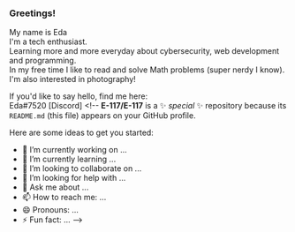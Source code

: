 ### Greetings!
My name is Eda                                                                        
I'm a tech enthusiast.       
Learning more and more everyday about cybersecurity, web development and programming.                                                                       
In my free time I like to read and solve Math problems (super nerdy I know). I'm also interested in photography!                                                            
       

If you'd like to say hello, find me here:      
Eda#7520 [Discord]  <!--
**E-117/E-117** is a ✨ _special_ ✨ repository because its `README.md` (this file) appears on your GitHub profile.

Here are some ideas to get you started:

- 🔭 I’m currently working on ...
- 🌱 I’m currently learning ...
- 👯 I’m looking to collaborate on ...
- 🤔 I’m looking for help with ...
- 💬 Ask me about ...
- 📫 How to reach me: ...
- 😄 Pronouns: ...
- ⚡ Fun fact: ...
-->
